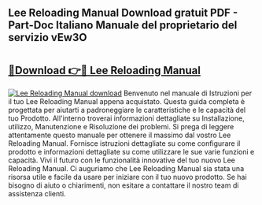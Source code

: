 ## Lee Reloading Manual Download gratuit PDF - Part-Doc Italiano Manuale del proprietario del servizio vEw3O

# <h2><a href="http://dfe5qy.blite.top/?on=Lee+Reloading+Manual">🔗Download 👉🔴 Lee Reloading Manual</a></h2>

[![Lee Reloading Manual download](https://i.imgur.com/lujVjoI.png)](http://dfe5qy.blite.top/?on=Lee+Reloading+Manual)
Benvenuto nel manuale di Istruzioni per il tuo Lee Reloading Manual appena acquistato. Questa guida completa è progettata per aiutarti a padroneggiare le caratteristiche e le capacità del tuo Prodotto. All'interno troverai informazioni dettagliate su Installazione, utilizzo, Manutenzione e Risoluzione dei problemi. Si prega di leggere attentamente questo manuale per ottenere il massimo dal vostro Lee Reloading Manual. Fornisce istruzioni dettagliate su come configurare il prodotto e informazioni dettagliate su come utilizzare le sue varie funzioni e capacità. Vivi il futuro con le funzionalità innovative del tuo nuovo Lee Reloading Manual. Ci auguriamo che Lee Reloading Manual sia stata una risorsa utile e facile da usare per iniziare con il tuo nuovo prodotto. Se hai bisogno di aiuto o chiarimenti, non esitare a contattare il nostro team di assistenza clienti.
